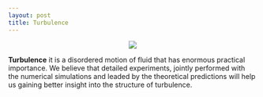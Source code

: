 ```yaml
---
layout: post
title: Turbulence
---
```





<center> <img src="{{ site.baseurl }}/images/11_Turbulence.gif" > </center>


 <strong>Turbulence</strong> it is a disordered motion of fluid that has enormous practical importance. We believe that detailed experiments, jointly performed with the numerical simulations and leaded by the theoretical predictions will help us gaining better insight into the structure of turbulence.
